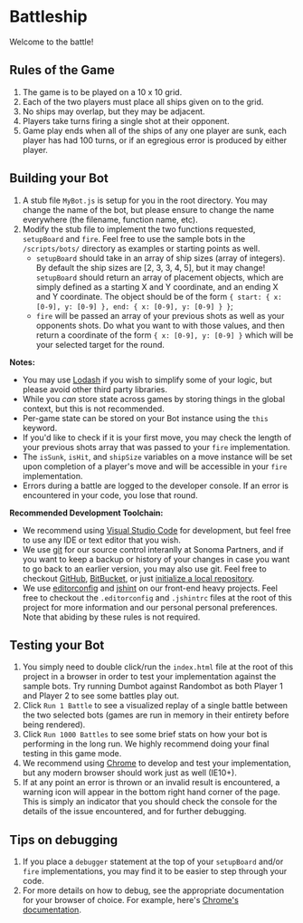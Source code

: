 # Battleship
Welcome to the battle!

## Rules of the Game

1. The game is to be played on a 10 x 10 grid.
2. Each of the two players must place all ships given on to the grid.
3. No ships may overlap, but they may be adjacent.
4. Players take turns firing a single shot at their opponent.
5. Game play ends when all of the ships of any one player are sunk, each player has had 100 turns, or if an egregious error is produced by either player.

## Building your Bot

1. A stub file `MyBot.js` is setup for you in the root directory. You may change the name of the bot, but please ensure to change the name everywhere (the filename, function name, etc).
2. Modify the stub file to implement the two functions requested, `setupBoard` and `fire`. Feel free to use the sample bots in the `/scripts/bots/` directory as examples or starting points as well.
    - `setupBoard` should take in an array of ship sizes (array of integers). By default the ship sizes are [2, 3, 3, 4, 5], but it may change! `setupBoard` should return an array of placement objects, which are simply defined as a starting X and Y coordinate, and an ending X and Y coordinate. The object should be of the form `{ start: { x: [0-9], y: [0-9] }, end: { x: [0-9], y: [0-9] } }`;
    - `fire` will be passed an array of your previous shots as well as your opponents shots. Do what you want to with those values, and then return a coordinate of the form `{ x: [0-9], y: [0-9] }` which will be your selected target for the round.

**Notes:**
 - You may use [Lodash](https://lodash.com/) if you wish to simplify some of your logic, but please avoid other third party libraries.
 - While you *can* store state across games by storing things in the global context, but this is not recommended.
 - Per-game state can be stored on your Bot instance using the `this` keyword.
 - If you'd like to check if it is your first move, you may check the length of your previous shots array that was passed to your `fire` implementation.
 - The `isSunk`, `isHit`, and `shipSize` variables on a move instance will be set upon completion of a player's move and will be accessible in your `fire` implementation.
 - Errors during a battle are logged to the developer console. If an error is encountered in your code, you lose that round.

 **Recommended Development Toolchain:**
 - We recommend using [Visual Studio Code](http://code.visualstudio.com/) for development, but feel free to use any IDE or text editor that you wish.
 - We use [git](https://git-scm.com/) for our source control interanlly at Sonoma Partners, and if you want to keep a backup or history of your changes in case you want to go back to an earlier version, you may also use git. Feel free to checkout [GitHub](https://github.com/), [BitBucket](https://bitbucket.org/), or just [initialize a local repository](https://www.atlassian.com/git/tutorials/setting-up-a-repository/git-init).
 - We use [editorconfig](http://editorconfig.org/) and [jshint](http://jshint.com/about/) on our front-end heavy projects. Feel free to checkout the `.editorconfig` and `.jshintrc` files at the root of this project for more information and our personal personal preferences. Note that abiding by these rules is not required.

## Testing your Bot

1. You simply need to double click/run the `index.html` file at the root of this project in a browser in order to test your implementation against the sample bots. Try running Dumbot against Randombot as both Player 1 and Player 2 to see some battles play out.
2. Click `Run 1 Battle` to see a visualized replay of a single battle between the two selected bots (games are run in memory in their entirety before being rendered).
3. Click `Run 1000 Battles` to see some brief stats on how your bot is performing in the long run. We highly recommend doing your final testing in this game mode.
4. We recommend using [Chrome](https://www.google.com/chrome/browser/desktop/index.html) to develop and test your implementation, but any modern browser should work just as well (IE10+).
5. If at any point an error is thrown or an invalid result is encountered, a warning icon will appear in the bottom right hand corner of the page. This is simply an indicator that you should check the console for the details of the issue encountered, and for further debugging.

## Tips on debugging

1. If you place a `debugger` statement at the top of your `setupBoard` and/or `fire` implementations, you may find it to be easier to step through your code.
2. For more details on how to debug, see the appropriate documentation for your browser of choice. For example, here's [Chrome's documentation](https://developers.google.com/web/tools/chrome-devtools/).